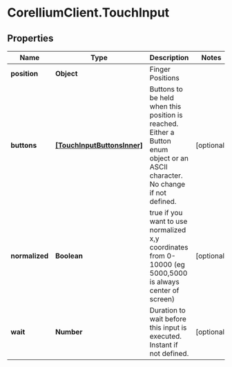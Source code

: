 # CorelliumClient.TouchInput

## Properties

Name | Type | Description | Notes
------------ | ------------- | ------------- | -------------
**position** | **Object** | Finger Positions | 
**buttons** | [**[TouchInputButtonsInner]**](TouchInputButtonsInner.md) | Buttons to be held when this position is reached. Either a Button enum object or an ASCII character. No change if not defined. | [optional] 
**normalized** | **Boolean** | true if you want to use normalized x,y coordinates from 0-10000 (eg 5000,5000 is always center of screen) | [optional] 
**wait** | **Number** | Duration to wait before this input is executed.  Instant if not defined. | [optional] 


